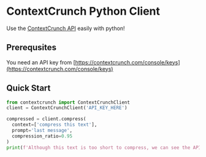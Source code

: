 # ContextCrunch Python Client
Use the [ContextCrunch API](https://contextcrunch.com) easily with python!

## Prerequsites
You need an API key from [https://contextcrunch.com/console/keys](https://contextcrunch.com/console/keys)

## Quick Start
```python
from contextcrunch import ContextCrunchClient
client = ContextCrunchClient('API_KEY_HERE')

compressed = client.compress(
  context=['compress this text'],
  prompt='last message',
  compression_ratio=0.95
)
print(f'Although this text is too short to compress, we can see the API works! {compressed}')
```
